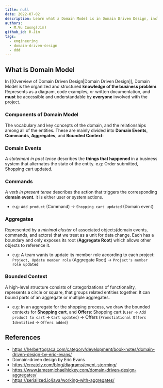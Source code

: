 ```yaml
---
title: null
date: 2022-07-02
description: Learn what a Domain Model is in Domain Driven Design, including key components like Domain Events, Commands, Aggregates, and Bounded Contexts to organize business knowledge effectively.
authors:
  - M.Vu Cuong(Jim)
github_id: R-Jim
tags:
  - engineering
  - domain-driven-design
  - ddd
---
```


## What is Domain Model

In [[Overview of Domain Driven Design|Domain Driven Design]], Domain Model is the organized and structured **knowledge of the business problem**. Represents as a diagram, code examples, or written documentation, and **must** be accessible and understandable by **everyone** involved with the project.

### Components of Domain Model

The vocabulary and key concepts of the domain, and the relationships among all of the entities. These are mainly divided into **Domain Events**, **Commands**, **Aggregates**, and **Bounded Context**:

### Domain Events

_A statement in past tense_ describes the **things that happened** in a business system that alternates the state of the entity. e.g: Order submitted, Shopping cart updated.

### Commands

_A verb in present tense_ describes the action that triggers the corresponding **domain event**. It is either user or system actions.

- e.g: `Add product` (Command) -> `Shopping cart updated` (Domain event)

### Aggregates

Represented by a _minimal cluster_ of associated objects(domain events, commands, and actors) that we treat as a unit for data change. Each has a boundary and only exposes its root (**Aggregate Root**) which allows other objects to reference it.

- e.g: A team wants to update its member role according to each project: </n> `Project, Update member role` (Aggregate Root) -> `Project's member role updated`</n>

### Bounded Context

A high-level structure consists of categorizations of functionality, represents a circle or square, that groups related entities together. It can bound parts of an aggregate or multiple aggregates.

- e.g: In an aggregate for the shopping process, we draw the bounded contexts for **Shopping cart**, and **Offers**: </n> Shopping cart (`User` -> `Add product to cart` -> `Cart updated`) -> Offers (`Promotiational Offers Identified` -> `Offers added`)

## References

- https://herbertograca.com/category/development/book-notes/domain-driven-design-by-eric-evans/
- Domain-driven design by Eric Evans
- https://creately.com/blog/diagrams/event-storming/
- https://www.jamesmichaelhickey.com/domain-driven-design-aggregates/
- https://serialized.io/java/working-with-aggregates/
